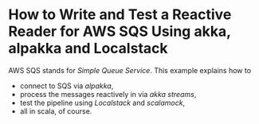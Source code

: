 # How to Write and Test a Reactive Reader for AWS SQS Using akka, alpakka and Localstack

AWS SQS stands for _Simple Queue Service_. This example explains how to

* connect to SQS via _alpakka_,
* process the messages reactively in via _akka streams_,
* test the pipeline using _Localstack_ and _scalamock_,
* all in scala, of course.